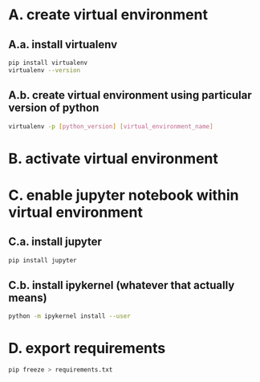 # A. create virtual environment
## A.a. install virtualenv
```bash
pip install virtualenv
virtualenv --version
```
## A.b. create virtual environment using particular version of python
```bash
virtualenv -p [python_version] [virtual_environment_name]
```
# B. activate virtual environment

# C. enable jupyter notebook within virtual environment
## C.a. install jupyter
```bash
pip install jupyter
```
## C.b. install ipykernel (whatever that actually means)
```bash
python -m ipykernel install --user
```

# D. export requirements
```bash
pip freeze > requirements.txt
```